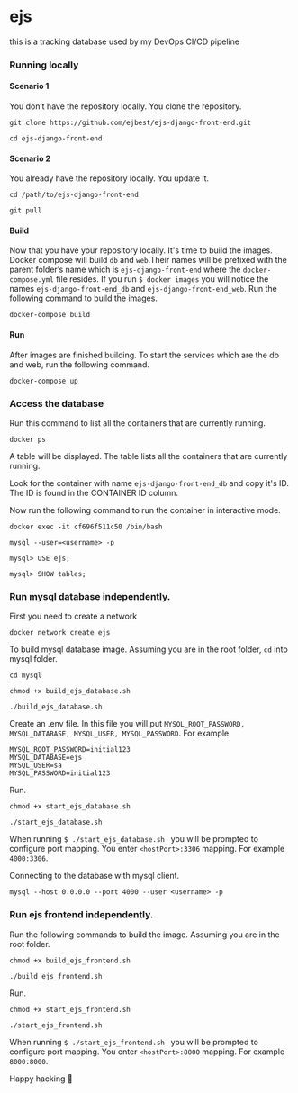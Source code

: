 # ejs
this is a tracking database used by my DevOps CI/CD pipeline

### Running locally

#### Scenario 1

You don’t have the repository locally. You clone the repository.

```
git clone https://github.com/ejbest/ejs-django-front-end.git
```

```
cd ejs-django-front-end
```

#### Scenario 2

You already have the repository locally. You update it.

```
cd /path/to/ejs-django-front-end
```

```
git pull
```

#### Build

Now that you have your repository locally.  It's time to build the images. Docker compose will build `db` and `web`.Their names will be prefixed with the parent folder’s name which is `ejs-django-front-end` where the `docker-compose.yml` file resides. If you run `$ docker images` you will notice the names `ejs-django-front-end_db` and `ejs-django-front-end_web`. Run the following command to build the images.

```
docker-compose build
```

#### Run

After images are finished building. To start the services which are the db and web, run the following command.

```
docker-compose up
```


### Access the database

Run this command to list all the containers that are currently running.

```
docker ps 
```

A table will be displayed. The table lists all the containers that are currently running.

Look for the container with name `ejs-django-front-end_db` and copy it's ID. The ID is found in the CONTAINER ID column.

Now run the following command to run the container in interactive mode.


```
docker exec -it cf696f511c50 /bin/bash
```

```
mysql --user=<username> -p
```

```
mysql> USE ejs;
```

```
mysql> SHOW tables;
```



### Run mysql database independently.

First you need to create a network 

```
docker network create ejs
```


To build mysql database image. Assuming you are in the root folder, `cd` into mysql folder.


```
cd mysql
```

```
chmod +x build_ejs_database.sh
```

```
./build_ejs_database.sh 
```

Create an .env file. In this file you will put `MYSQL_ROOT_PASSWORD, MYSQL_DATABASE, MYSQL_USER, MYSQL_PASSWORD`. For example

```
MYSQL_ROOT_PASSWORD=initial123
MYSQL_DATABASE=ejs
MYSQL_USER=sa
MYSQL_PASSWORD=initial123
```

Run.

```
chmod +x start_ejs_database.sh
```

```
./start_ejs_database.sh 
```

When running `$ ./start_ejs_database.sh ` you will be prompted to configure port mapping. You enter `<hostPort>:3306` mapping. For example `4000:3306`.

Connecting to the database with mysql client.

```
mysql --host 0.0.0.0 --port 4000 --user <username> -p
```

### Run ejs frontend independently.

Run the following commands to build the image.
Assuming you are in the root folder.

```
chmod +x build_ejs_frontend.sh
```

```
./build_ejs_frontend.sh 
```


Run.

```
chmod +x start_ejs_frontend.sh
```

```
./start_ejs_frontend.sh
```

When running `$ ./start_ejs_frontend.sh ` you will be prompted to configure port mapping. You enter `<hostPort>:8000` mapping. For example `8000:8000`.

Happy hacking 🚀
